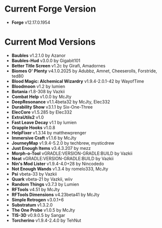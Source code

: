 Current Forge Version
=
- **Forge** v12.17.0.1954

Current Mod Versions
=
- **Baubles** v1.2.1.0 by Azanor
- **Baubles-Hud** v3.0.0 by Gigabit101
- **Better Title Screen** v1.2c by Girafi, Amadornes
- **Biomes O' Plenty** v4.1.0.2025 by Adubbz, Amnet, Cheeserolls, Forstride, ted80
- **Blood Magic: Alchemical Wizardry** v1.9.4-2.0.1-42 by WayofTime
- **Bloodmoon** v1.2 by lumien
- **Botania** r1.8-308 by Vazkii
- **Combat Help** v1.0.0 by McJty
- **DeepResonance** v1.1.4beta32 by McJty, Elec332
- **Durability Show** v3.1.1 by Six-One-Three
- **ElecCore** v1.5.285 by Elec332
- **ExtraUtils2** v1.0
- **Fast Leave Decay** v1.1 by lumien
- **Grapple Hooks** v1.0.8
- **HelpFixer** v1.3.14 by matthewprenger
- **Immersive Craft** v1.1.6 by McJty
- **JourneyMap** v1.9.4-5.2.0 by techbrew, mysticdrew
- **Just Enough Items** v3.4.3.207 by mezz
- **Morph-o-Tool** vGRADLE:VERSION-GRADLE:BUILD by Vazkii
- **Neat** vGRADLE:VERSION-GRADLE:BUILD by Vazkii
- **Nin's Mod Lister** v1.9.4-4.0+28 by Nincodedo
- **Not Enough Wands** v1.3.4 by romelo333, McJty
- **Psi** vbeta-33 by Vazkii
- **Quark** vbeta-21 by Vazkii, wiiv
- **Random Things** v3.7.3 by Lumien
- **RFTools** v4.51 by McJty
- **RFTools Dimensions** v4.23beta41 by McJty
- **Simple Retrogen** v3.0.1+6
- **Substratum** v1.3.2.0
- **The One Probe** v1.0.5 by McJty
- **TIS-3D** v0.9.0.5 by Sangar
- **Torcherino** v1.9.4-2.4.0 by TehNut
